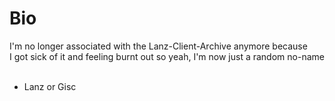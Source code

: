 # Bio
I'm no longer associated with the Lanz-Client-Archive anymore because<br>
I got sick of it and feeling burnt out so yeah, I'm now just a random no-name<br><br>

- Lanz or Gisc
